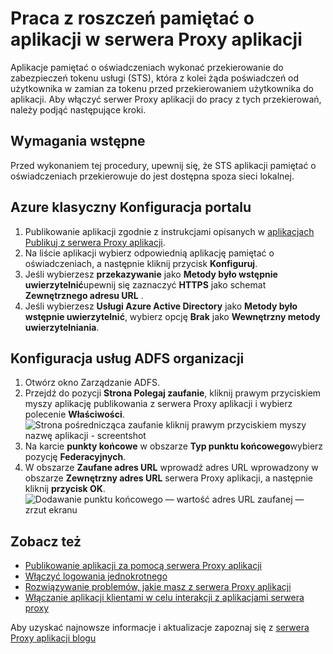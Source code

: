 <properties
    pageTitle="Praca z roszczeń pamiętać o aplikacji w serwera Proxy aplikacji"
    description="Opisano, jak rozpocząć pracę z serwera Proxy aplikacji Azure AD."
    services="active-directory"
    documentationCenter=""
    authors="kgremban"
    manager="femila"
    editor=""/>

<tags
    ms.service="active-directory"
    ms.workload="identity"
    ms.tgt_pltfrm="na"
    ms.devlang="na"
    ms.topic="article"
    ms.date="06/22/2016"
    ms.author="kgremban"/>



# <a name="working-with-claims-aware-apps-in-application-proxy"></a>Praca z roszczeń pamiętać o aplikacji w serwera Proxy aplikacji

Aplikacje pamiętać o oświadczeniach wykonać przekierowanie do zabezpieczeń tokenu usługi (STS), która z kolei żąda poświadczeń od użytkownika w zamian za tokenu przed przekierowaniem użytkownika do aplikacji. Aby włączyć serwer Proxy aplikacji do pracy z tych przekierowań, należy podjąć następujące kroki.

## <a name="prerequisites"></a>Wymagania wstępne
Przed wykonaniem tej procedury, upewnij się, że STS aplikacji pamiętać o oświadczeniach przekierowuje do jest dostępna spoza sieci lokalnej.

## <a name="azure-classic-portal-configuration"></a>Azure klasyczny Konfiguracja portalu

1. Publikowanie aplikacji zgodnie z instrukcjami opisanych w [aplikacjach Publikuj z serwera Proxy aplikacji](active-directory-application-proxy-publish.md).
2. Na liście aplikacji wybierz odpowiednią aplikację pamiętać o oświadczeniach, a następnie kliknij przycisk **Konfiguruj**.
3. Jeśli wybierzesz **przekazywanie** jako **Metody było wstępnie uwierzytelnić**upewnij się zaznaczyć **HTTPS** jako schemat **Zewnętrznego adresu URL** .
4. Jeśli wybierzesz **Usługi Azure Active Directory** jako **Metody było wstępnie uwierzytelnić**, wybierz opcję **Brak** jako **Wewnętrzny metody uwierzytelniania**.


## <a name="adfs-configuration"></a>Konfiguracja usług ADFS organizacji

1. Otwórz okno Zarządzanie ADFS.
2. Przejdź do pozycji **Strona Polegaj zaufanie**, kliknij prawym przyciskiem myszy aplikację publikowania z serwera Proxy aplikacji i wybierz polecenie **Właściwości**.  
  ![Strona pośrednicząca zaufanie kliknij prawym przyciskiem myszy nazwę aplikacji - screentshot](./media/active-directory-application-proxy-claims-aware-apps/appproxyrelyingpartytrust.png)  
3. Na karcie **punkty końcowe** w obszarze **Typ punktu końcowego**wybierz pozycję **Federacyjnych**.
4. W obszarze **Zaufane adres URL** wprowadź adres URL wprowadzony w obszarze **Zewnętrzny adres URL** serwera Proxy aplikacji, a następnie kliknij **przycisk OK**.  
  ![Dodawanie punktu końcowego — wartość adres URL zaufanej — zrzut ekranu](./media/active-directory-application-proxy-claims-aware-apps/appproxyendpointtrustedurl.png)  

## <a name="see-also"></a>Zobacz też

- [Publikowanie aplikacji za pomocą serwera Proxy aplikacji](active-directory-application-proxy-publish.md)
- [Włączyć logowania jednokrotnego](active-directory-application-proxy-sso-using-kcd.md)
- [Rozwiązywanie problemów, jakie masz z serwera Proxy aplikacji](active-directory-application-proxy-troubleshoot.md)
- [Włączanie aplikacji klientami w celu interakcji z aplikacjami serwera proxy](active-directory-application-proxy-native-client.md)

Aby uzyskać najnowsze informacje i aktualizacje zapoznaj się z [serwera Proxy aplikacji blogu](http://blogs.technet.com/b/applicationproxyblog/)
